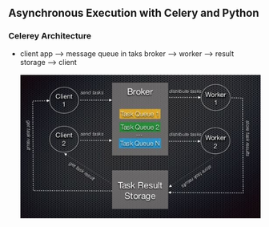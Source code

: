 <h2>Asynchronous Execution with Celery and Python</h2>
<h3>Celerey Architecture</h3>
<ul>
  <li>client app --> message queue in taks broker --> worker --> result storage --> client</li>
  <br>
  <img src="images/architecture.JPG">
</ul>
